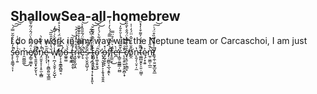 ## ShallowSea-all-homebrew
I do not work in any way with the Neptune team or Carcaschoi, I am just s̵̨̙̖͍͇̘͕͎̾̒̃̀͛̉͂̆̿́̚̚͝͠͝ỏ̵̯̹̜͍̇́͊̈́͑͘m̵̯̮̺̲͚̉͜e̸̗̳̠̼̳̟͑̈́̃́̎̀̈́̂̈́͂͒̅̕͠ọ̸̢͍͍̬̟̮̗̬̖͉̎͆̈́̚̚̕͠n̵̡̤͍̟̞̩͎̥̫͕̲̻͛̒̇͐͋̀͘̚ế̷̡̗̗͎̆̍̃̅ ̴̣̦͙̜̣̣̰̻̯͈̫̘͇̼̆̔̍̄͐͒̑̏̅͝͠w̸̛͎̹̪̦̖̬̮̜̗̬̺̝̾͗͊̌̄̌̀͗͗̃̒h̸̡̛͕̹̥̱͇̭̻͍͔̿͂̆̀̇̈́͑̽͛͛̊͑́̚ö̶͚͍͚ ̷̧̢̯̯̀̀̈̔̾͘t̶̢͈̼͇̣̯̯́͌͂̃̇̃͘͝ͅr̴͙̮̖͓̰͎̭̔̄͋̃̊̽̾̓̂͘͝i̷̛̼̞̓͛̄̌̒̒̐͊̌̎͘̕ĕ̵̗̘̈́͌̃̏̈́͂̆̄̂̀̀̚͝ṣ̴̫̖̬̬̫̺̜̗͂̐́̂͠ ̶̢̛̥̩̪̗̗͙̘̘̦̟͙̝͈̈́̽̓̓̆̇̋͆͋̚̚ͅt̴͍̻̦̣̱͎͈̄̒̈́̈̆̂̈́̃͊̌͜͝͝͝ǫ̴̨͚͎̬̮̦͐̕ ̷̢̡͉̬̟̟͕͎̱̞̘͈̭̭̀̈́̍̈́͋̀́̍̓̕͝o̶̞̰̩̘̝͑̽ͅf̸̨̛̛̣͚̻̠̘̲͉̭̭̉̍̊͌̿̄́́̀̓͗̓ͅf̵̥̲̼͙̽̀̿̀̊̈̿͜ė̶̛̪̀r̶͎̳̠͈̳͇̦̮̻̀̆͊̑́̈́̾̆̊̆̓͝ ̶̨̯̞͍̫̤̟̭̯̪̜̟̌̾̈̊̕͘͘͠c̸͓͔̯̦̞͕̳̟̉̎̀̏͌̀̈́̂̂̀̐̏̏̕o̸̲̯̍̄̆͒̓̆̂̈̈́̒͑̍͘n̵̨͈̗̜̤͓̦̼̔t̴̛̫̲̻̮̭̙̠͈̣̮̳̜̋͊̈́́́͐͌͒̍̒̽̄̕̕ę̷̦͙̯̱͐ǹ̵̛̼̹̬͇̜̲̫͒̋̇́̚͝ṯ̸̞̼̜͍̮̬̲̮̭̲̐͐̂̾̏̏͒̈́͗̕͠͝
